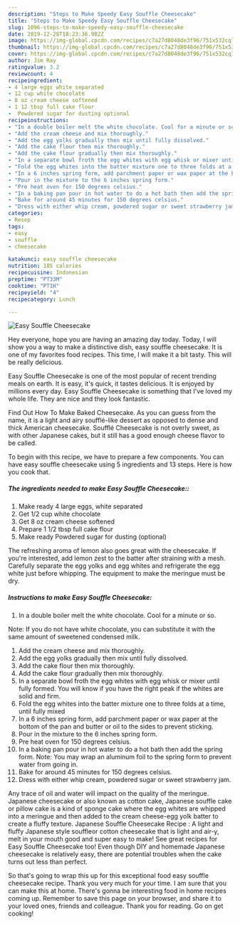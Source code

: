 ```yaml
---
description: "Steps to Make Speedy Easy Souffle Cheesecake"
title: "Steps to Make Speedy Easy Souffle Cheesecake"
slug: 1096-steps-to-make-speedy-easy-souffle-cheesecake
date: 2019-12-28T18:23:36.982Z
image: https://img-global.cpcdn.com/recipes/c7a27d8048de3f96/751x532cq70/easy-souffle-cheesecake-recipe-main-photo.jpg
thumbnail: https://img-global.cpcdn.com/recipes/c7a27d8048de3f96/751x532cq70/easy-souffle-cheesecake-recipe-main-photo.jpg
cover: https://img-global.cpcdn.com/recipes/c7a27d8048de3f96/751x532cq70/easy-souffle-cheesecake-recipe-main-photo.jpg
author: Jim Ray
ratingvalue: 3.2
reviewcount: 4
recipeingredient:
- 4 large eggs white separated
- 12 cup white chocolate
- 8 oz cream cheese softened
- 1 12 tbsp full cake flour
-  Powdered sugar for dusting optional
recipeinstructions:
- "In a double boiler melt the white chocolate. Cool for a minute or so.   Note: If you do not have white chocolate, you can substitute it with the same amount of sweetened condensed milk."
- "Add the cream cheese and mix thoroughly."
- "Add the egg yolks gradually then mix until fully dissolved."
- "Add the cake flour then mix thoroughly."
- "Add the cake flour gradually then mix thoroughly."
- "In a separate bowl froth the egg whites with egg whisk or mixer until fully formed. You will know if you have the right peak if the whites are solid and firm."
- "Fold the egg whites into the batter mixture one to three folds at a time, until fully mixed"
- "In a 6 inches spring form, add parchment paper or wax paper at the bottom of the pan and butter or oil to the sides to prevent sticking."
- "Pour in the mixture to the 6 inches spring form."
- "Pre heat oven for 150 degrees celsius."
- "In a baking pan pour in hot water to do a hot bath then add the spring form. Note: You may wrap an aluminum foil to the spring form to prevent water from going in."
- "Bake for around 45 minutes for 150 degrees celsius."
- "Dress with either whip cream, powdered sugar or sweet strawberry jam."
categories:
- Resep
tags:
- easy
- souffle
- cheesecake

katakunci: easy souffle cheesecake
nutrition: 185 calories
recipecuisine: Indonesian
preptime: "PT33M"
cooktime: "PT1H"
recipeyield: "4"
recipecategory: Lunch

---
```



![Easy Souffle Cheesecake](https://img-global.cpcdn.com/recipes/c7a27d8048de3f96/751x532cq70/easy-souffle-cheesecake-recipe-main-photo.jpg)

Hey everyone, hope you are having an amazing day today. Today, I will show you a way to make a distinctive dish, easy souffle cheesecake. It is one of my favorites food recipes. This time, I will make it a bit tasty. This will be really delicious.

Easy Souffle Cheesecake is one of the most popular of recent trending meals on earth. It is easy, it's quick, it tastes delicious. It is enjoyed by millions every day. Easy Souffle Cheesecake is something that I've loved my whole life. They are nice and they look fantastic.

Find Out How To Make Baked Cheesecake. As you can guess from the name, it is a light and airy soufflé-like dessert as opposed to dense and thick American cheesecake. Soufflé Cheesecake is not overly sweet, as with other Japanese cakes, but it still has a good enough cheese flavor to be called.


To begin with this recipe, we have to prepare a few components. You can have easy souffle cheesecake using 5 ingredients and 13 steps. Here is how you cook that.

##### The ingredients needed to make Easy Souffle Cheesecake::

1. Make ready 4 large eggs, white separated
1. Get 1/2 cup white chocolate
1. Get 8 oz cream cheese softened
1. Prepare 1 1/2 tbsp full cake flour
1. Make ready  Powdered sugar for dusting (optional)


The refreshing aroma of lemon also goes great with the cheesecake. If you&#39;re interested, add lemon zest to the batter after straining with a mesh. Carefully separate the egg yolks and egg whites and refrigerate the egg white just before whipping. The equipment to make the meringue must be dry. 

##### Instructions to make Easy Souffle Cheesecake:

1. In a double boiler melt the white chocolate. Cool for a minute or so. 

Note: If you do not have white chocolate, you can substitute it with the same amount of sweetened condensed milk.
1. Add the cream cheese and mix thoroughly.
1. Add the egg yolks gradually then mix until fully dissolved.
1. Add the cake flour then mix thoroughly.
1. Add the cake flour gradually then mix thoroughly.
1. In a separate bowl froth the egg whites with egg whisk or mixer until fully formed. You will know if you have the right peak if the whites are solid and firm.
1. Fold the egg whites into the batter mixture one to three folds at a time, until fully mixed
1. In a 6 inches spring form, add parchment paper or wax paper at the bottom of the pan and butter or oil to the sides to prevent sticking.
1. Pour in the mixture to the 6 inches spring form.
1. Pre heat oven for 150 degrees celsius.
1. In a baking pan pour in hot water to do a hot bath then add the spring form. Note: You may wrap an aluminum foil to the spring form to prevent water from going in.
1. Bake for around 45 minutes for 150 degrees celsius.
1. Dress with either whip cream, powdered sugar or sweet strawberry jam.


Any trace of oil and water will impact on the quality of the meringue. Japanese cheesecake or also known as cotton cake, Japanese souffle cake or pillow cake is a kind of sponge cake where the egg whites are whipped into a meringue and then added to the cream cheese-egg yolk batter to create a fluffy texture. Japanese Souffle Cheesecake Recipe : A light and fluffy Japanese style souffleor cotton cheesecake that is light and air-y, melt in your mouth good and super easy to make! See great recipes for Easy Souffle Cheesecake too! Even though DIY and homemade Japanese cheesecake is relatively easy, there are potential troubles when the cake turns out less than perfect. 

So that's going to wrap this up for this exceptional food easy souffle cheesecake recipe. Thank you very much for your time. I am sure that you can make this at home. There's gonna be interesting food in home recipes coming up. Remember to save this page on your browser, and share it to your loved ones, friends and colleague. Thank you for reading. Go on get cooking!
